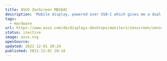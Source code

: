 ```yaml
---
title: ASUS ZenScreen MB16AC
description: 'Mobile display, powered over USB-C which gives me a dual display set up almost everywhere.'
tags:
  - Hardware
url: https://www.asus.com/de/displays-desktops/monitors/zenscreen/zenscreen-mb16ac/
status: inactive
image: asus.svg
openSource:
updated: 2022-12-01 20:24
published: 2022-12-01 20:18
---
```

